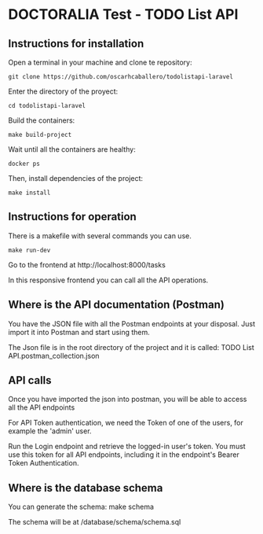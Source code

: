 # DOCTORALIA Test - TODO List API 

## Instructions for installation
Open a terminal in your machine and clone te repository:

    git clone https://github.com/oscarhcaballero/todolistapi-laravel

Enter the directory of the proyect:

    cd todolistapi-laravel

Build the containers:
    
    make build-project

Wait until all the containers are healthy:

    docker ps 

Then, install dependencies of the project:

    make install


## Instructions for operation
There is a makefile with several commands you can use.

    make run-dev 
    
Go to the frontend at  http://localhost:8000/tasks

In this responsive frontend you can call all the API operations.



## Where is the API documentation (Postman)
You have the JSON file with all the Postman endpoints at your disposal. Just import it into Postman and start using them.

The Json file is in the root directory of the project and it is called:
    TODO List API.postman_collection.json



## API calls
Once you have imported the json into postman, you will be able to access all the API endpoints

For API Token authentication, we need the Token of one of the users, for example the 'admin' user.

Run the Login endpoint and retrieve the logged-in user's token.
You must use this token for all API endpoints, including it in the endpoint's Bearer Token Authentication.



## Where is the database schema
You can generate the schema: make schema

The schema will be at /database/schema/schema.sql